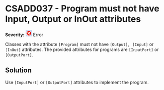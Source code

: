 # CSADD037 - Program must not have Input, Output or InOut attributes

**Severity:** ![Error](../images/Error.png) Error

Classes with the attribute `[Program]` must not have `[Output]`, ` [Input]` or `[InOut]` attributes.
The provided attributes for programs are `[InputPort]` or `[OutputPort]`.

## Solution

Use `[InputPort]` or `[OutputPort]` attributes to implement the program.